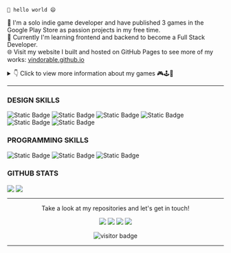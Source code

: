 `👋 hello world 😄`

🧐 I'm a solo indie game developer and have published 3 games in the Google Play Store as passion projects in my free time. <br />
🌱 Currently I'm learning frontend and backend to become a Full Stack Developer. <br />
🌐 Visit my website I built and hosted on GitHub Pages to see more of my works: [vindorable.github.io](https://vindorable.github.io/)

<details>
  <summary>👇 Click to view more information about my games 🎮🕹️👾</summary>

| Game Name | IDE | Platforms |Links 
|:------------- |:-------------:|:-------------:|:-------------:|
| Frankrit Eat Meat | Gamemaker Studio | AND | [bit.ly/FEM](https://bit.ly/resumeFEM) |
| Shark-A-Boom | Unity | AND | [bit.ly/SAB](https://bit.ly/resumeSAB) |
| Dino with a Gun | Unity | AND | [bit.ly/DWAG](https://bit.ly/resumeDWAG) |

</details>

---

<!-- https://shields.io/badges -->
<!-- https://github.com/simple-icons/simple-icons/blob/master/slugs.md -->
### DESIGN SKILLS
![Static Badge](https://img.shields.io/badge/-PHOTOSHOP-000?logo=adobephotoshop&logoColor=%23FFFFFF)
![Static Badge](https://img.shields.io/badge/-ILLUSTRATOR-000?logo=adobeillustrator&logoColor=%23FFFFFF)
![Static Badge](https://img.shields.io/badge/-AFTER%20EFFECTS-000?logo=adobeaftereffects&logoColor=%23FFFFFF)
![Static Badge](https://img.shields.io/badge/-PREMIERE%20PRO-000?logo=adobepremierepro&logoColor=%23FFFFFF)
![Static Badge](https://img.shields.io/badge/-CINEMA%204D-000?logo=cinema4d&logoColor=%23FFFFFF)
![Static Badge](https://img.shields.io/badge/-FIGMA-000?logo=figma&logoColor=%23FFFFFF)

### PROGRAMMING SKILLS
![Static Badge](https://img.shields.io/badge/-UNITY-000?logo=unity&logoColor=%23FFFFFF)
![Static Badge](https://img.shields.io/badge/-C%20SHARP-000?logo=csharp&logoColor=%23FFFFFF)
![Static Badge](https://img.shields.io/badge/-REACT.JS-000?logo=react&logoColor=%23FFFFFF)

### GITHUB STATS
<img align="center" src="https://github-readme-stats.vercel.app/api/top-langs/?username=Vindorable&hide_langs_below=1&theme=swift&layout=compact" />
<img align="center" src="https://github-readme-stats.vercel.app/api?username=Vindorable&show_icons=true&include_all_commits=true&hide=stars,prs,issues,contribs&hide_rank=true&theme=swift&layout=compact" />

---

<p align="center">
Take a look at my repositories and let's get in touch!
</p>

<p align="center">
  <!-- https://yojkim.medium.com/apply-dark-mode-to-github-markdown-images-b87de6224e18 -->
  <a href= "https://www.linkedin.com/in/jay-raj-97508742/#gh-light-mode-only"><img src="https://img.icons8.com/material-outlined/30/000000/linkedin.png"/></a>
  <a href= "https://www.linkedin.com/in/jay-raj-97508742/#gh-dark-mode-only"><img src="https://img.icons8.com/material-outlined/30/ffffff/linkedin.png"/></a>
  <a href= "https://vindorable.github.io/#gh-light-mode-only"><img src="https://img.icons8.com/material-outlined/27/000000/geography.png"/></a>
  <a href= "https://vindorable.github.io/#gh-dark-mode-only"><img src="https://img.icons8.com/material-outlined/27/ffffff/geography.png"/></a>
</p>

<p align="center">
<!--
  https://visitor-badge.laobi.icu/
  To get page id:
    > https://stackoverflow.com/a/17309026
    > https://api.github.com/users/Vindorable
  To get repo id:
    > https://stackoverflow.com/a/72834015
    > https://docs.github.com/en/graphql/overview/explorer
-->
<img src="https://visitor-badge.laobi.icu/badge?page_id=49219552.R_kgDOK824vQ" alt="visitor badge"/>
</p>

---
